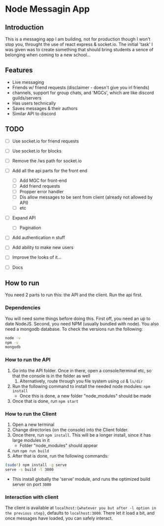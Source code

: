 # Node Messagin App

## Introduction

This is a messaging app I am building, not for production though I won't stop you, throught the use of react express & socket.io. The initial 'task' I was given was to create something that should bring students a sence of belonging when coming to a new school...

## Features

- Live messaging
- Friends w/ friend requests (disclaimer - doesn't give you irl friends)
- channels, support for group chats, and 'MGCs', which are like discord guilds/servers
- Has users technically
- Saves messages & their authors
- Similar API to discord

## TODO

- [ ] Use socket.io for friend requests
- [ ] Use socket.io for blocks
- [ ] Remove the /ws path for socket.io
- [ ] Add all the api parts for the front end
	- [ ] Add MGC for front-end
	- [ ] Add friend requests
	- [ ] Propper error handler
	- [ ] Dis allow messages to be sent from client (already not allowed by API)
	- [ ] etc
- [ ] Expand API
	- [ ] Pagination
- [ ] Add authentication n stuff
- [ ] Add ability to make new users
- [ ] Improve the looks of it...
- [ ] Docs


## How to run
 
 You need 2 parts to run this: the API and the client. Run the api first.
 
### Dependencies

You will need some things before doing this. First off, you need an up to date NodeJS. Second, you need NPM (usually bundled with node). You also need a mongodb database. To check the versions run the following:

```sh
node -v
npm -v
mongodb
```

### How to run the API

 1. Go into the API folder. Once in there, open a console/terminal etc, so that the console is in the folder as well
	 1. Alternatively, route through you file system using `cd` & `ls/dir`
 2. Run the following command to install the needed node modules: `npm install`
	 - Once this is done, a new folder "node_modules" should be made
 3. Once that is done, run `npm start`

### How to run the Client

1. Open a new terminal
2. Change directories (on the console) into the Client folder.
3. Once there, run `npm install`. This will be a longer install, since it has large modules in it
	- Folder "node_modules" should appear
4. run `npm run build`
5. After that is done, run the following commands:
```sh
(sudo?) npm install -g serve
serve -s build -l 3000
```
- This install globally the 'serve' module, and runs the optimized build server on port `3000`

### Interaction with client

The client is available at `localhost:{whatever you but after -l option in the previous step}`, defaults to `localhost:3000`. There let it load a bit, and once messages have loaded, you can safely interact. 
